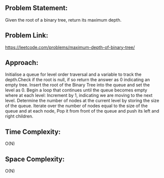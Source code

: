 ## Problem Statement:
Given the root of a binary tree, return its maximum depth.

## Problem Link:
https://leetcode.com/problems/maximum-depth-of-binary-tree/

## Approach:
Initialise a queue for level order traversal and a variable to track the depth.Check if the root is null, if so return the answer as 0 indicating an empty tree.
Insert the root of the Binary Tree into the queue and set the level as 0.
Begin a loop that continues until the queue becomes empty where at each level:
Increment by 1, indicating we are moving to the next level.
Determine the number of nodes at the current level by storing the size of the queue.
Iterate over the number of nodes equal to the size of the queue and at each node, Pop it from front of the queue and push its left and right children.
## Time Complexity:
O(N)

## Space Complexity:
O(N)

